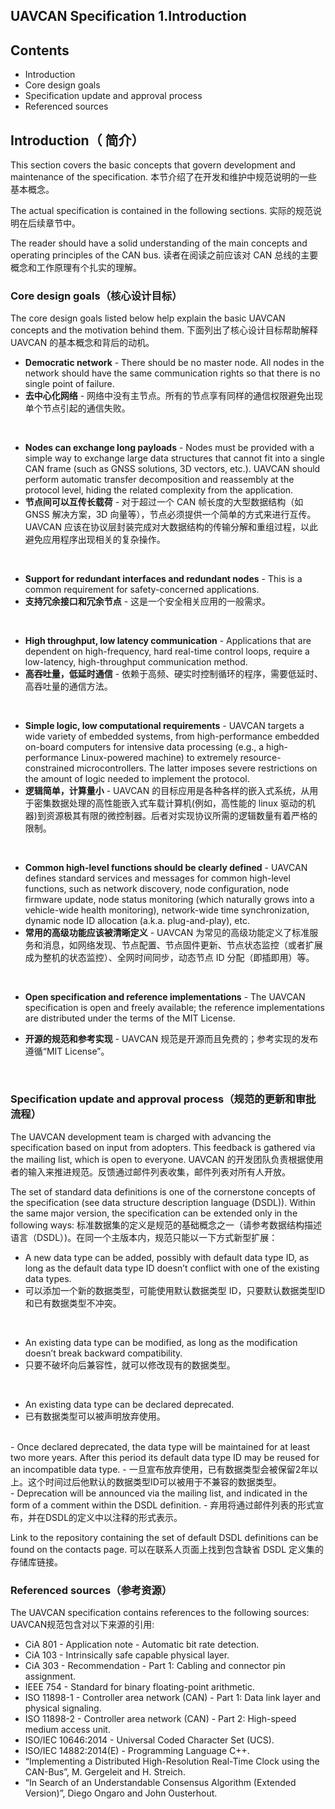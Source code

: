 ## UAVCAN Specification 1.Introduction

## Contents
- Introduction
 - Core design goals
 - Specification update and approval process
 - Referenced sources

## Introduction（ 简介）
This section covers the basic concepts that govern development and maintenance of the specification. 
本节介绍了在开发和维护中规范说明的一些基本概念。

The actual specification is contained in the following sections.
实际的规范说明在后续章节中。

The reader should have a solid understanding of the main concepts and operating principles of the CAN bus.
读者在阅读之前应该对 CAN 总线的主要概念和工作原理有个扎实的理解。



### Core design goals（核心设计目标）
The core design goals listed below help explain the basic UAVCAN concepts and the motivation behind them.
下面列出了核心设计目标帮助解释 UAVCAN 的基本概念和背后的动机。

 - __Democratic network__ - There should be no master node. All nodes in the network should have the same communication rights so that there is no single point of failure.
 - __去中心化网络__ - 网络中没有主节点。所有的节点享有同样的通信权限避免出现单个节点引起的通信失败。
 <br/>
 
 - __Nodes can exchange long payloads__ - Nodes must be provided with a simple way to exchange large data structures that cannot fit into a single CAN frame (such as GNSS solutions, 3D vectors, etc.). UAVCAN should perform automatic transfer decomposition and reassembly at the protocol level, hiding the related complexity from the application.
 - __节点间可以互传长载荷__ -  对于超过一个 CAN 帧长度的大型数据结构（如 GNSS 解决方案，3D 向量等），节点必须提供一个简单的方式来进行互传。UAVCAN 应该在协议层封装完成对大数据结构的传输分解和重组过程，以此避免应用程序出现相关的复杂操作。
<br/>

 - __Support for redundant interfaces and redundant nodes__ - This is a common requirement for safety-concerned applications.
 - __支持冗余接口和冗余节点__ - 这是一个安全相关应用的一般需求。
<br/>

 - __High throughput, low latency communication__ - Applications that are dependent on high-frequency, hard real-time control loops, require a low-latency, high-throughput communication method.
 - __高吞吐量，低延时通信__ - 依赖于高频、硬实时控制循环的程序，需要低延时、高吞吐量的通信方法。
 <br/>
 
 - __Simple logic, low computational requirements__ - UAVCAN targets a wide variety of embedded systems, from high-performance embedded on-board computers for intensive data processing (e.g., a high-performance Linux-powered machine) to extremely resource-constrained microcontrollers. The latter imposes severe restrictions on the amount of logic needed to implement the protocol.
 - __逻辑简单，计算量小__ - UAVCAN 的目标应用是各种各样的嵌入式系统，从用于密集数据处理的高性能嵌入式车载计算机(例如，高性能的 linux 驱动的机器)到资源极其有限的微控制器。后者对实现协议所需的逻辑数量有着严格的限制。
 <br/>

 - __Common high-level functions should be clearly defined__ - UAVCAN defines standard services and messages for common high-level functions, such as network discovery, node configuration, node firmware update, node status monitoring (which naturally grows into a vehicle-wide health monitoring), network-wide time synchronization, dynamic node ID allocation (a.k.a. plug-and-play), etc.
 - __常用的高级功能应该被清晰定义__ - UAVCAN 为常见的高级功能定义了标准服务和消息，如网络发现、节点配置、节点固件更新、节点状态监控（或者扩展成为整机的状态监控）、全网时间同步，动态节点 ID 分配（即插即用）等。
<br/>

 - __Open specification and reference implementations__ - The UAVCAN specification is open and freely available; the reference implementations are distributed under the terms of the MIT License.

 - __开源的规范和参考实现__ - UAVCAN 规范是开源而且免费的；参考实现的发布遵循“MIT License”。
<br/>

### Specification update and approval process（规范的更新和审批流程）
The UAVCAN development team is charged with advancing the specification based on input from adopters. This feedback is gathered via the mailing list, which is open to everyone.
UAVCAN 的开发团队负责根据使用者的输入来推进规范。反馈通过邮件列表收集，邮件列表对所有人开放。

The set of standard data definitions is one of the cornerstone concepts of the specification (see data structure description language (DSDL)). Within the same major version, the specification can be extended only in the following ways:
标准数据集的定义是规范的基础概念之一（请参考数据结构描述语言（DSDL）)。在同一个主版本内，规范只能以一下方式新型扩展：

 - A new data type can be added, possibly with default data type ID, as long as the default data type ID doesn’t conflict with one of the existing data types.
  - 可以添加一个新的数据类型，可能使用默认数据类型 ID，只要默认数据类型ID和已有数据类型不冲突。
<br/>

 - An existing data type can be modified, as long as the modification doesn’t break backward compatibility.
 - 只要不破坏向后兼容性，就可以修改现有的数据类型。
<br/>

 - An existing data type can be declared deprecated.
 - 已有数据类型可以被声明放弃使用。
 <br/>
  - Once declared deprecated, the data type will be maintained for at least two more years. After this period its default data type ID may be reused for an incompatible data type.
  - 一旦宣布放弃使用，已有数据类型会被保留2年以上。这个时间过后他默认的数据类型ID可以被用于不兼容的数据类型。
 <br/>
  - Deprecation will be announced via the mailing list, and indicated in the form of a comment within the DSDL definition.
  - 弃用将通过邮件列表的形式宣布，并在DSDL的定义中以注释的形式表示。
  <br/>
 
Link to the repository containing the set of default DSDL definitions can be found on the contacts page.
可以在联系人页面上找到包含缺省 DSDL 定义集的存储库链接。


### Referenced sources（参考资源）
The UAVCAN specification contains references to the following sources:
UAVCAN规范包含对以下来源的引用:

 - CiA 801 - Application note - Automatic bit rate detection.
 - CiA 103 - Intrinsically safe capable physical layer.
 - CiA 303 - Recommendation - Part 1: Cabling and connector pin assignment.
 - IEEE 754 - Standard for binary floating-point arithmetic.
 - ISO 11898-1 - Controller area network (CAN) - Part 1: Data link layer and physical signaling.
 - ISO 11898-2 - Controller area network (CAN) - Part 2: High-speed medium access unit.
 - ISO/IEC 10646:2014 - Universal Coded Character Set (UCS).
 - ISO/IEC 14882:2014(E) - Programming Language C++.
 - “Implementing a Distributed High-Resolution Real-Time Clock using the CAN-Bus”, M. Gergeleit and H. Streich.
 - “In Search of an Understandable Consensus Algorithm (Extended Version)”, Diego Ongaro and John Ousterhout.
